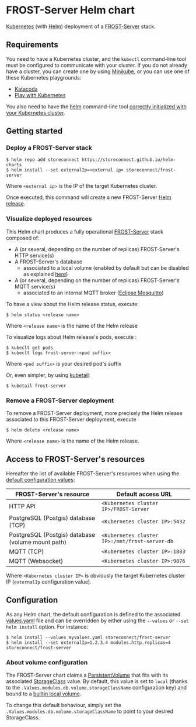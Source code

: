 # FROST-Server Helm chart

[Kubernetes](https://kubernetes.io/) (with [Helm](https://helm.sh/)) deployment of a [FROST-Server](https://github.com/FraunhoferIOSB/FROST-Server) stack.

## Requirements

You need to have a Kubernetes cluster, and the `kubectl` command-line tool must be configured to communicate with your cluster. If you do not already have a cluster, you can create one by using [Minikube](https://kubernetes.io/docs/getting-started-guides/minikube), or you can use one of these Kubernetes playgrounds:
- [Katacoda](https://www.katacoda.com/courses/kubernetes/playground)
- [Play with Kubernetes](http://labs.play-with-k8s.com/)

You also need to have the [helm](https://helm.sh/) command-line tool [correctly initialized with your Kubernetes cluster](https://docs.helm.sh/using_helm/#quickstart-guide).

## Getting started

### Deploy a FROST-Server stack

    $ helm repo add storeconnect https://storeconnect.github.io/helm-charts
    $ helm install --set externalIp=<external ip> storeconnect/frost-server  

Where `<external ip>` is the IP of the target Kubernetes cluster.

Once executed, this command will create a new FROST-Server [Helm release](https://docs.helm.sh/using_helm/#quickstart-guide).

### Visualize deployed resources

This Helm chart produces a fully operational [FROST-Server](http://www.opengeospatial.org/standards/sensorthings) stack composed of:
- A (or several, depending on the number of replicas) FROST-Server's HTTP service(s)
- A FROST-Server's database
    - associated to a local volume (enabled by default but can be disabled as explained [here](#about-volume-configuration))
- A (or several, depending on the number of replicas) FROST-Server's MQTT service(s)
    - associated to an internal MQTT broker ([Eclipse Mosquitto](https://projects.eclipse.org/projects/technology.mosquitto))

To have a view about the Helm release status, execute:

    $ helm status <release name>
    
Where `<release name>` is the name of the Helm release

To visualize logs about Helm release's pods, execute :

    $ kubeclt get pods
    $ kubeclt logs frost-server-<pod suffix>
    
Where `<pod suffix>` is your desired pod's suffix

Or, even simpler, by using [kubetail](https://github.com/johanhaleby/kubetail):

    $ kubetail frost-server

### Remove a FROST-Server deployment

To remove a FROST-Server deployment, more precisely the Helm release associated to this FROST-Server deployment, execute

    $ helm delete <release name>

Where `<release name>` is the name of the Helm release.
    
## Access to FROST-Server's resources

Hereafter the list of available FROST-Server's resources when using the [default configuration values](./values.yaml):

FROST-Server's resource                             | Default access URL
--------------------------------------------------- | -----------------------
HTTP API                                            | `<Kubernetes cluster IP>/FROST-Server`
PostgreSQL (Postgis) database (TCP)                 | `<Kubernetes cluster IP>:5432`
PostgreSQL (Postgis) database (volume mount path)   | `<Kubernetes cluster IP>:/mnt/frost-server-db`
MQTT (TCP)                                          | `<Kubernetes cluster IP>:1883`
MQTT (Websocket)                                    | `<Kubernetes cluster IP>:9876`

Where `<Kubernetes cluster IP>` is obviously the target Kubernetes cluster IP (`externalIp` configuration value).
    
## Configuration

As any Helm chart, the default configuration is defined to the associated [values.yaml](./values.yaml) file and can be overridden by either using the `--values` or `--set` `helm install` option. For instance:

    $ helm install --values myvalues.yaml storeconnect/frost-server
    $ helm install --set externalIp=1.2.3.4 modules.http.replicas=4 storeconnect/frost-server
    
### About volume configuration

The FROST-Server chart claims a [PersistentVolume](https://kubernetes.io/docs/concepts/storage/persistent-volumes/) that fits with its associated [StorageClass](https://kubernetes.io/docs/concepts/storage/storage-classes/) value.
By default, this value is set to `local` (thanks to the `.Values.modules.db.volume.storageClassName` configuration key) and bound to a [builtin local volume](./templates/db-local-volume.yaml).

To change this default behaviour, simply set the `.Values.modules.db.volume.storageClassName` to point to your desired StorageClass.